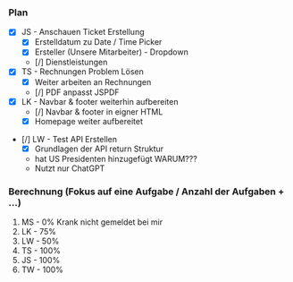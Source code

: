 ### Plan
* [x] JS - Anschauen Ticket Erstellung
	* [x] Erstelldatum zu Date / Time Picker
	* [x] Ersteller (Unsere Mitarbeiter) - Dropdown
	* [/] Dienstleistungen
* [x] TS - Rechnungen Problem Lösen
	* [x] Weiter arbeiten an Rechnungen
	* [/] PDF anpasst JSPDF
* [x] LK - Navbar & footer weiterhin aufbereiten
	* [/] Navbar & footer in eigner HTML
	* [x] Homepage weiter aufbereitet
* [/] LW - Test API Erstellen
	* [x] Grundlagen der API return Struktur
	* hat US Presidenten hinzugefügt WARUM???
	* Nutzt nur ChatGPT


### Berechnung (Fokus auf eine Aufgabe / Anzahl der Aufgaben + ...)

1. MS - 0% Krank nicht gemeldet bei mir
2. LK - 75%
3. LW - 50%
4. TS - 100%
5. JS - 100%
6. TW - 100%